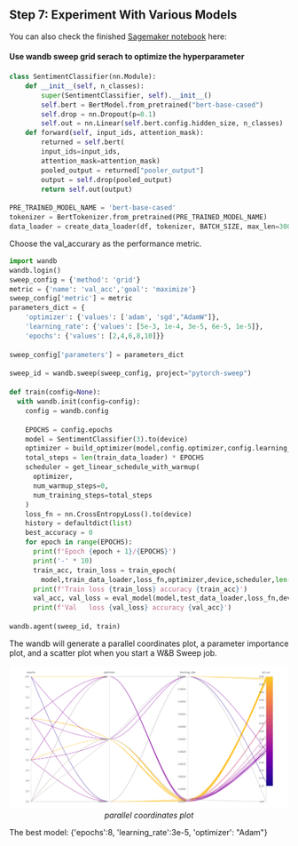 <p align="center">
<br>
</p>

## Step 7: Experiment With Various Models


You can also check the finished [Sagemaker notebook](https://github.com/vveizhang/Bitcoin_Social_Media_Sentiment_Analysis/blob/main/src/pyTorchInference.ipynb) here:

#### Use wandb sweep grid serach to optimize the hyperparameter


```python
class SentimentClassifier(nn.Module):
    def __init__(self, n_classes):
        super(SentimentClassifier, self).__init__()
        self.bert = BertModel.from_pretrained("bert-base-cased")
        self.drop = nn.Dropout(p=0.1)
        self.out = nn.Linear(self.bert.config.hidden_size, n_classes)
    def forward(self, input_ids, attention_mask):
        returned = self.bert(
        input_ids=input_ids,
        attention_mask=attention_mask)
        pooled_output = returned["pooler_output"]
        output = self.drop(pooled_output)
        return self.out(output)

PRE_TRAINED_MODEL_NAME = 'bert-base-cased'
tokenizer = BertTokenizer.from_pretrained(PRE_TRAINED_MODEL_NAME)
data_loader = create_data_loader(df, tokenizer, BATCH_SIZE, max_len=300)
```
Choose the val_accurary as the performance metric. 

```python
import wandb
wandb.login()
sweep_config = {'method': 'grid'}
metric = {'name': 'val_acc','goal': 'maximize'}
sweep_config['metric'] = metric
parameters_dict = {
    'optimizer': {'values': ['adam', 'sgd',"AdamW"]},
    'learning_rate': {'values': [5e-3, 1e-4, 3e-5, 6e-5, 1e-5]},
    'epochs': {'values': [2,4,6,8,10]}}

sweep_config['parameters'] = parameters_dict

sweep_id = wandb.sweep(sweep_config, project="pytorch-sweep")

def train(config=None):
  with wandb.init(config=config):
    config = wandb.config

    EPOCHS = config.epochs
    model = SentimentClassifier(3).to(device)
    optimizer = build_optimizer(model,config.optimizer,config.learning_rate)
    total_steps = len(train_data_loader) * EPOCHS
    scheduler = get_linear_schedule_with_warmup(
      optimizer,
      num_warmup_steps=0,
      num_training_steps=total_steps
    )
    loss_fn = nn.CrossEntropyLoss().to(device)
    history = defaultdict(list)
    best_accuracy = 0
    for epoch in range(EPOCHS):
      print(f'Epoch {epoch + 1}/{EPOCHS}')
      print('-' * 10)
      train_acc, train_loss = train_epoch(
        model,train_data_loader,loss_fn,optimizer,device,scheduler,len(df_train))
      print(f'Train loss {train_loss} accuracy {train_acc}')
      val_acc, val_loss = eval_model(model,test_data_loader,loss_fn,device,len(df_test))
      print(f'Val   loss {val_loss} accuracy {val_acc}')
        
wandb.agent(sweep_id, train)
```
The wandb will generate a parallel coordinates plot, a parameter importance plot, and a scatter plot when you start a W&B Sweep job. 

<p align="center">
<img src="imgs/para_coord-1127.png">
<br>
<em>parallel coordinates plot</em></p>

The best model: {'epochs':8,
                  'learning_rate':3e-5,
                    'optimizer': "Adam"}
